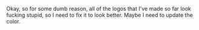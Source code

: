 Okay, so for some dumb reason, all of the logos that I've made so far look fucking stupid, so I need to fix it to look better. Maybe I need to update the color.
